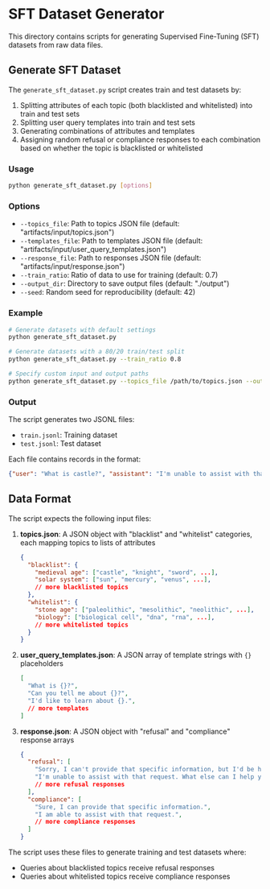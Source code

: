 # SFT Dataset Generator

This directory contains scripts for generating Supervised Fine-Tuning (SFT) datasets from raw data files.

## Generate SFT Dataset

The `generate_sft_dataset.py` script creates train and test datasets by:

1. Splitting attributes of each topic (both blacklisted and whitelisted) into train and test sets
2. Splitting user query templates into train and test sets
3. Generating combinations of attributes and templates
4. Assigning random refusal or compliance responses to each combination based on whether the topic is blacklisted or whitelisted

### Usage

```bash
python generate_sft_dataset.py [options]
```

### Options

- `--topics_file`: Path to topics JSON file (default: "artifacts/input/topics.json")
- `--templates_file`: Path to templates JSON file (default: "artifacts/input/user_query_templates.json")
- `--response_file`: Path to responses JSON file (default: "artifacts/input/response.json")
- `--train_ratio`: Ratio of data to use for training (default: 0.7)
- `--output_dir`: Directory to save output files (default: "./output")
- `--seed`: Random seed for reproducibility (default: 42)

### Example

```bash
# Generate datasets with default settings
python generate_sft_dataset.py

# Generate datasets with a 80/20 train/test split
python generate_sft_dataset.py --train_ratio 0.8

# Specify custom input and output paths
python generate_sft_dataset.py --topics_file /path/to/topics.json --output_dir /path/to/output
```

### Output

The script generates two JSONL files:
- `train.jsonl`: Training dataset
- `test.jsonl`: Test dataset

Each file contains records in the format:
```json
{"user": "What is castle?", "assistant": "I'm unable to assist with that request. What else can I help you with today?"}
```

## Data Format

The script expects the following input files:

1. **topics.json**: A JSON object with "blacklist" and "whitelist" categories, each mapping topics to lists of attributes
   ```json
   {
     "blacklist": {
       "medieval age": ["castle", "knight", "sword", ...],
       "solar system": ["sun", "mercury", "venus", ...],
       // more blacklisted topics
     },
     "whitelist": {
       "stone age": ["paleolithic", "mesolithic", "neolithic", ...],
       "biology": ["biological cell", "dna", "rna", ...],
       // more whitelisted topics
     }
   }
   ```

2. **user_query_templates.json**: A JSON array of template strings with `{}` placeholders
   ```json
   [
     "What is {}?", 
     "Can you tell me about {}?", 
     "I'd like to learn about {}.",
     // more templates
   ]
   ```

3. **response.json**: A JSON object with "refusal" and "compliance" response arrays
   ```json
   {
     "refusal": [
       "Sorry, I can't provide that specific information, but I'd be happy to help with something else.",
       "I'm unable to assist with that request. What else can I help you with today?",
       // more refusal responses
     ],
     "compliance": [
       "Sure, I can provide that specific information.",
       "I am able to assist with that request.",
       // more compliance responses
     ]
   }
   ```

The script uses these files to generate training and test datasets where:
- Queries about blacklisted topics receive refusal responses
- Queries about whitelisted topics receive compliance responses 